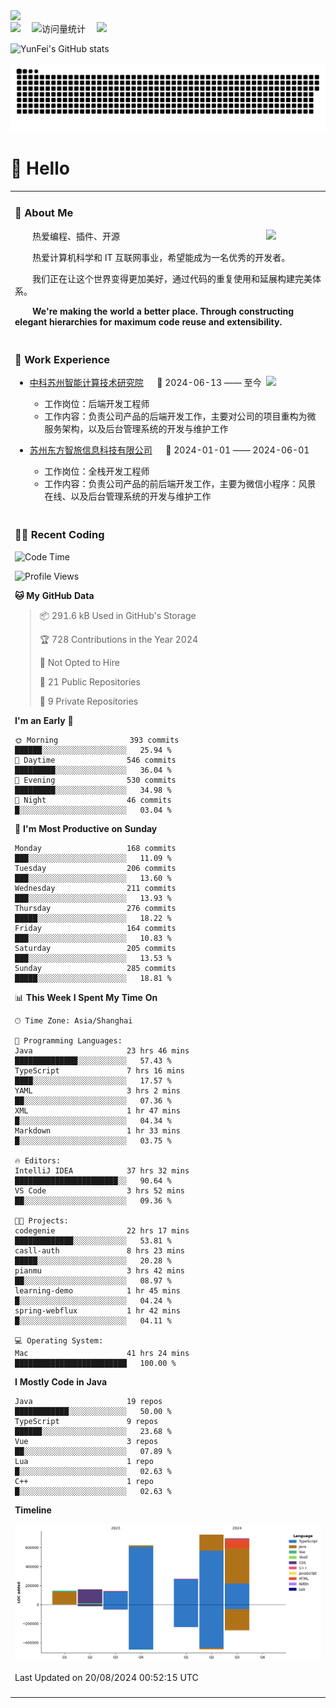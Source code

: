   <!-- dynamic typing effect 动态打字效果 -->
  <div>
    <a href="http://yunfei.plus">
      <img src="https://readme-typing-svg.demolab.com?font=Fira+Code&pause=1000&width=435&lines=console.log(%22Hello%2C%20World%22);祝您今天愉快!&center=true&size=27" />
    </a>
  </div>

  <div>
    <a href="http://yunfei.plus/"><img src="https://img.shields.io/badge/Website-博客-8c36db" /></a>&emsp;
    <!-- visitor -->
    <img src="https://komarev.com/ghpvc/?username=yunfeidog&label=Views&color=orange&style=flat" alt="访问量统计" />&emsp;
    <!-- wakatime -->    
    <a href="https://wakatime.com/@yunfeidog"><img src="https://wakatime.com/badge/user/42d0678c-368b-448b-9a77-5d21c5b55352.svg" /></a>
  </div>

![YunFei's GitHub stats](https://github-readme-stats.vercel.app/api?username=yunfeidog)

![snake](./dist/github-contribution-grid-snake.svg)

#  🙋 Hello

<table>


<tr><td>

### 🤺 About Me

<img align="right" width="88" src="https://cdn.jsdelivr.net/gh/yunfeidog/yunfeidog/assets/images/jobs.png" />

<p>&emsp;&emsp;热爱编程、插件、开源</p>
<p>&emsp;&emsp;热爱计算机科学和 IT 互联网事业，希望能成为一名优秀的开发者。</p>
<p>&emsp;&emsp;我们正在让这个世界变得更加美好，通过代码的重复使用和延展构建完美体系。</p>
<p>&emsp;&emsp;<strong>We're making the world a better place. Through constructing elegant hierarchies for maximum code reuse and extensibility.</strong></p>

</td></tr> 

<tr><td>

### 🏢 Work Experience

<img align="right" width="88" src="https://cdn.jsdelivr.net/gh/yunfeidog/yunfeidog/assets/images/yuanze.png" />

- [中科苏州智能计算技术研究院](http://iict.ac.cn/sy) &emsp; 📌 2024-06-13 —— 至今

  - 工作岗位：后端开发工程师
  - 工作内容：负责公司产品的后端开发工作，主要对公司的项目重构为微服务架构，以及后台管理系统的开发与维护工作

- [苏州东方智旅信息科技有限公司](http://www.leyoobao.com/) &emsp; 📌 2024-01-01 —— 2024-06-01

    - 工作岗位：全栈开发工程师
    - 工作内容：负责公司产品的前后端开发工作，主要为微信小程序：风景在线、以及后台管理系统的开发与维护工作


</td></tr>

<tr><td>

### 👩‍💻 Recent Coding
<!--START_SECTION:waka-->
![Code Time](http://img.shields.io/badge/Code%20Time-1%2C612%20hrs%2012%20mins-blue)

![Profile Views](http://img.shields.io/badge/Profile%20Views-0-blue)

**🐱 My GitHub Data** 

> 📦 291.6 kB Used in GitHub's Storage 
 > 
> 🏆 728 Contributions in the Year 2024
 > 
> 🚫 Not Opted to Hire
 > 
> 📜 21 Public Repositories 
 > 
> 🔑 9 Private Repositories 
 > 
**I'm an Early 🐤** 

```text
🌞 Morning                393 commits         ██████░░░░░░░░░░░░░░░░░░░   25.94 % 
🌆 Daytime                546 commits         █████████░░░░░░░░░░░░░░░░   36.04 % 
🌃 Evening                530 commits         █████████░░░░░░░░░░░░░░░░   34.98 % 
🌙 Night                  46 commits          █░░░░░░░░░░░░░░░░░░░░░░░░   03.04 % 
```
📅 **I'm Most Productive on Sunday** 

```text
Monday                   168 commits         ███░░░░░░░░░░░░░░░░░░░░░░   11.09 % 
Tuesday                  206 commits         ███░░░░░░░░░░░░░░░░░░░░░░   13.60 % 
Wednesday                211 commits         ███░░░░░░░░░░░░░░░░░░░░░░   13.93 % 
Thursday                 276 commits         █████░░░░░░░░░░░░░░░░░░░░   18.22 % 
Friday                   164 commits         ███░░░░░░░░░░░░░░░░░░░░░░   10.83 % 
Saturday                 205 commits         ███░░░░░░░░░░░░░░░░░░░░░░   13.53 % 
Sunday                   285 commits         █████░░░░░░░░░░░░░░░░░░░░   18.81 % 
```


📊 **This Week I Spent My Time On** 

```text
🕑︎ Time Zone: Asia/Shanghai

💬 Programming Languages: 
Java                     23 hrs 46 mins      ██████████████░░░░░░░░░░░   57.43 % 
TypeScript               7 hrs 16 mins       ████░░░░░░░░░░░░░░░░░░░░░   17.57 % 
YAML                     3 hrs 2 mins        ██░░░░░░░░░░░░░░░░░░░░░░░   07.36 % 
XML                      1 hr 47 mins        █░░░░░░░░░░░░░░░░░░░░░░░░   04.34 % 
Markdown                 1 hr 33 mins        █░░░░░░░░░░░░░░░░░░░░░░░░   03.75 % 

🔥 Editors: 
IntelliJ IDEA            37 hrs 32 mins      ███████████████████████░░   90.64 % 
VS Code                  3 hrs 52 mins       ██░░░░░░░░░░░░░░░░░░░░░░░   09.36 % 

🐱‍💻 Projects: 
codegenie                22 hrs 17 mins      █████████████░░░░░░░░░░░░   53.81 % 
casll-auth               8 hrs 23 mins       █████░░░░░░░░░░░░░░░░░░░░   20.28 % 
pianmu                   3 hrs 42 mins       ██░░░░░░░░░░░░░░░░░░░░░░░   08.97 % 
learning-demo            1 hr 45 mins        █░░░░░░░░░░░░░░░░░░░░░░░░   04.24 % 
spring-webflux           1 hr 42 mins        █░░░░░░░░░░░░░░░░░░░░░░░░   04.11 % 

💻 Operating System: 
Mac                      41 hrs 24 mins      █████████████████████████   100.00 % 
```

**I Mostly Code in Java** 

```text
Java                     19 repos            ████████████░░░░░░░░░░░░░   50.00 % 
TypeScript               9 repos             ██████░░░░░░░░░░░░░░░░░░░   23.68 % 
Vue                      3 repos             ██░░░░░░░░░░░░░░░░░░░░░░░   07.89 % 
Lua                      1 repo              █░░░░░░░░░░░░░░░░░░░░░░░░   02.63 % 
C++                      1 repo              █░░░░░░░░░░░░░░░░░░░░░░░░   02.63 % 
```



**Timeline**

![Lines of Code chart](https://raw.githubusercontent.com/yunfeidog/yunfeidog/main/assets/bar_graph.png)


 Last Updated on 20/08/2024 00:52:15 UTC
<!--END_SECTION:waka-->

</td></tr>




<tr><td>

